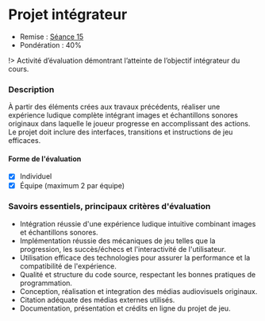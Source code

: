 # <!-- varexp:begin BLOC4 -->Projet intégrateur<!-- varexp:end -->

- Remise : <!-- varexp:begin REMISE_EVS_4 -->[Séance 15](/01-deroulement/15/)<!-- varexp:end -->
- Pondération : <!-- varexp:begin PONDERATION_EVS_4 -->40%<!-- varexp:end -->

!> Activité d’évaluation démontrant l’atteinte de l’objectif intégrateur du cours.

### Description

À partir des éléments crées aux travaux précédents, réaliser une expérience ludique complète intégrant images et échantillons sonores originaux dans laquelle le joueur progresse en accomplissant des actions. Le projet doit inclure des interfaces, transitions et instructions de jeu efficaces.

#### Forme de l'évaluation

* [x] Individuel
* [x] Équipe (maximum 2 par équipe)

### Savoirs essentiels, principaux critères d'évaluation

- Intégration réussie d'une expérience ludique intuitive combinant images et échantillons sonores.
- Implémentation réussie des mécaniques de jeu telles que la progression, les succès/échecs et l'interactivité de l'utilisateur.
- Utilisation efficace des technologies pour assurer la performance et la compatibilité de l'expérience.
- Qualité et structure du code source, respectant les bonnes pratiques de programmation.
- Conception, réalisation et integration des médias audiovisuels originaux.
- Citation adéquate des médias externes utilisés.
- Documentation, présentation et crédits en ligne du projet de jeu.
